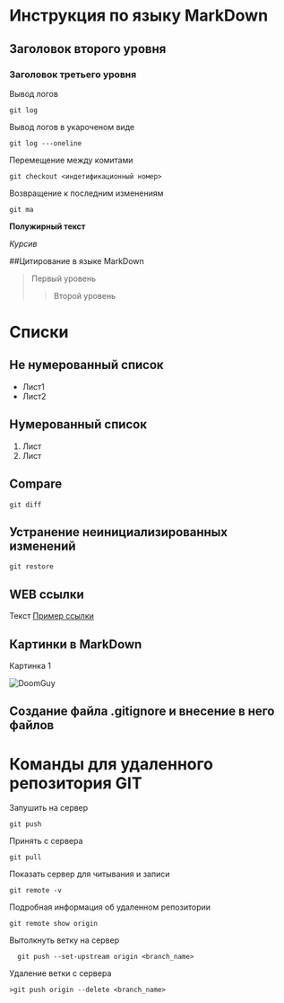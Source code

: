 # Инструкция по языку MarkDown


## Заголовок второго уровня
### Заголовок третьего уровня

Вывод логов
``` cd
git log
```
Вывод логов в укароченом виде
``` cd
git log ---oneline
```

Перемещение между комитами
```cd
git checkout <индетификационный номер>
```
Возвращение к последним изменениям
```cd
git ma
```
**Полужирный текст**

*Курсив*

##Цитирование в языке MarkDown
>Первый уровень
>>Второй уровень

# Списки
## Не нумерованный список
* Лист1
* Лист2

## Нумерованный список
 1. Лист
 2. Лист

## Compare
```cd
git diff
```
## Устранение неинициализированных изменений
```cd
git restore
```

## WEB ссылки

Текст [Пример ссылки](http:example.com "Всплывающая подсказка")

## Картинки в MarkDown
Картинка 1

![DoomGuy](DoomGuy.jpg)

## Создание файла .gitignore и внесение в него файлов




# Команды для удаленного репозитория GIT
 
 Запушить на сервер
``` cd
git push 
```
Принять с сервера
```cd
git pull
```
Показать сервер для читывания и записи
```cd 
git remote -v
```
Подробная информация об удаленном репозитории 
```ch
git remote show origin
```
Вытолкнуть ветку на сервер
```cd
  git push --set-upstream origin <branch_name>
```
Удаление ветки с сервера
```cd
>git push origin --delete <branch_name>
```